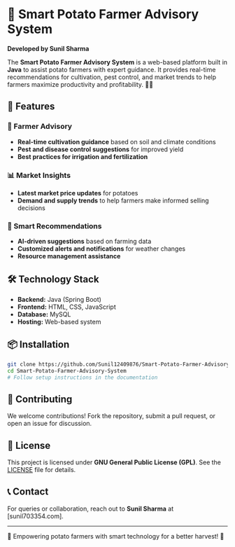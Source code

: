 # 🌾 Smart Potato Farmer Advisory System

**Developed by Sunil Sharma**  

The **Smart Potato Farmer Advisory System** is a web-based platform built in **Java** to assist potato farmers with expert guidance. It provides real-time recommendations for cultivation, pest control, and market trends to help farmers maximize productivity and profitability. 🚜🌱

## 🚀 Features

### 📌 Farmer Advisory
- **Real-time cultivation guidance** based on soil and climate conditions
- **Pest and disease control suggestions** for improved yield
- **Best practices for irrigation and fertilization**

### 📊 Market Insights
- **Latest market price updates** for potatoes
- **Demand and supply trends** to help farmers make informed selling decisions

### 🌱 Smart Recommendations
- **AI-driven suggestions** based on farming data
- **Customized alerts and notifications** for weather changes
- **Resource management assistance**

## 🛠 Technology Stack
- **Backend:** Java (Spring Boot)
- **Frontend:** HTML, CSS, JavaScript
- **Database:** MySQL
- **Hosting:** Web-based system

## 📦 Installation

```bash
git clone https://github.com/Sunil12409876/Smart-Potato-Farmer-Advisory-System.git
cd Smart-Potato-Farmer-Advisory-System
# Follow setup instructions in the documentation
```

## 👥 Contributing

We welcome contributions! Fork the repository, submit a pull request, or open an issue for discussion.

## 📜 License

This project is licensed under **GNU General Public License (GPL)**. See the [LICENSE](LICENSE) file for details.

## 📞 Contact

For queries or collaboration, reach out to **Sunil Sharma** at [sunil703354.com].

---

🚀 Empowering potato farmers with smart technology for a better harvest! 🌾
